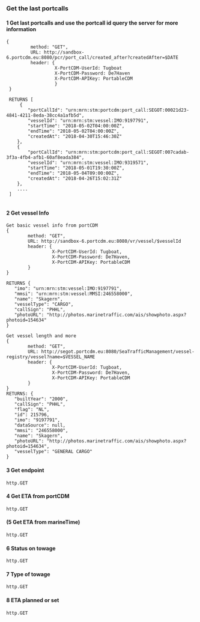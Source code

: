 ### Get the last portcalls

#### 1 Get last portcalls and use the portcall id query the server for more information
```````````
{
         method: "GET",
         URL: http://sandbox-6.portcdm.eu:8080/pcr/port_call/created_after?createdAfter=$DATE
         header: {
                  X-PortCDM-UserId: Tugboat 
                  X-PortCDM-Password: De7Haven
                  X-PortCDM-APIKey: PortableCDM
                  }
 }
 
 RETURNS [
     {
        "portCallId": "urn:mrn:stm:portcdm:port_call:SEGOT:00021d23-4841-4211-8eda-38cc4a1afb5d",
        "vesselId": "urn:mrn:stm:vessel:IMO:9197791",
        "startTime": "2018-05-02T04:00:00Z",
        "endTime": "2018-05-02T04:00:00Z",
        "createdAt": "2018-04-30T15:46:30Z"
    },
    {
        "portCallId": "urn:mrn:stm:portcdm:port_call:SEGOT:007cadab-3f3a-4fb4-afb1-60af8eada384",
        "vesselId": "urn:mrn:stm:vessel:IMO:9319571",
        "startTime": "2018-05-01T19:30:00Z",
        "endTime": "2018-05-04T09:00:00Z",
        "createdAt": "2018-04-26T15:02:31Z"
    },
    ....
 ]
 
 ```````````
 #### 2 Get vessel Info
 ```````````
Get basic vessel info from portCDM
{
         method: "GET",
         URL: http://sandbox-6.portcdm.eu:8080/vr/vessel/$vesselId
         header: {
                  X-PortCDM-UserId: Tugboat,
                  X-PortCDM-Password: De7Haven,
                  X-PortCDM-APIKey: PortableCDM
         }
 }
 
 RETURNS {
    "imo": "urn:mrn:stm:vessel:IMO:9197791",
    "mmsi": "urn:mrn:stm:vessel:MMSI:246558000",
    "name": "Skagern",
    "vesselType": "CARGO",
    "callSign": "PHHL",
    "photoURL": "http://photos.marinetraffic.com/ais/showphoto.aspx?photoid=154634"
}

Get vessel length and more
{
         method: "GET",
         URL: http://segot.portcdm.eu:8080/SeaTrafficManagement/vessel-registry/vessel?name=$VESSEL_NAME
         header: {
                  X-PortCDM-UserId: Tugboat,
                  X-PortCDM-Password: De7Haven,
                  X-PortCDM-APIKey: PortableCDM
         }
 }
RETURNS: {
    "builtYear": "2000",
    "callSign": "PHHL",
    "flag": "NL",
    "id": 215796,
    "imo": "9197791",
    "dataSource": null,
    "mmsi": "246558000",
    "name": "Skagern",
    "photoURL": "http://photos.marinetraffic.com/ais/showphoto.aspx?photoid=154634",
    "vesselType": "GENERAL CARGO"
}
 ```````````
 #### 3 Get endpoint
 ```````````
 http.GET
 ```````````
 #### 4 Get ETA from portCDM
  ```````````
 http.GET
 ```````````
 #### (5 Get ETA from marineTime)
  ```````````
 http.GET
 ```````````
 #### 6 Status on towage
  ```````````
 http.GET
 ```````````
 #### 7 Type of towage
  ```````````
 http.GET
 ```````````
 #### 8 ETA planned or set
  ```````````
 http.GET
 ```````````
